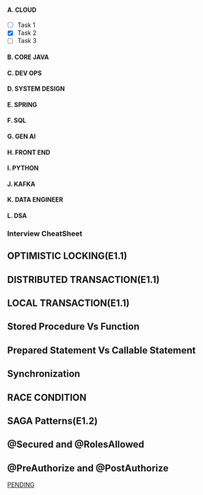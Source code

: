 
#### A. CLOUD
- [ ] Task 1
- [x] Task 2
- [ ] Task 3

#### B. CORE JAVA
#### C. DEV OPS
#### D. SYSTEM DESIGN
#### E. SPRING
#### F. SQL
#### G. GEN AI
#### H. FRONT END
#### I. PYTHON
#### J. KAFKA
#### K. DATA ENGINEER
#### L. DSA























### Interview CheatSheet

## OPTIMISTIC LOCKING(E1.1)

## DISTRIBUTED TRANSACTION(E1.1)

## LOCAL TRANSACTION(E1.1)

## Stored Procedure Vs Function

## Prepared Statement Vs Callable Statement

## Synchronization

## RACE CONDITION

## SAGA Patterns(E1.2)

## @Secured and @RolesAllowed

## @PreAuthorize and @PostAuthorize

[PENDING](https://medium.com/@vivekkadiyanits/java-lead-7-to-10-years-interview-mastery-covered-question-has-asked-in-more-than-9-service-base-d55ffbb0009c)
